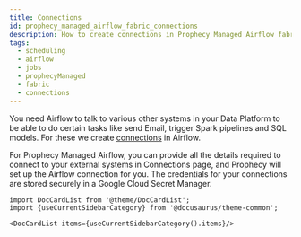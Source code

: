 ```yaml
---
title: Connections
id: prophecy_managed_airflow_fabric_connections
description: How to create connections in Prophecy Managed Airflow fabric
tags:
  - scheduling
  - airflow
  - jobs
  - prophecyManaged
  - fabric
  - connections
---
```


You need Airflow to talk to various other systems in your Data Platform to be able to do certain tasks like send Email, trigger Spark pipelines and SQL models.
For these we create [connections](https://airflow.apache.org/docs/apache-airflow/stable/authoring-and-scheduling/connections.html) in Airflow.

For Prophecy Managed Airflow, you can provide all the details required to connect to your external systems in Connections page, and Prophecy will set up the Airflow connection for you.
The credentials for your connections are stored securely in a Google Cloud Secret Manager.

```mdx-code-block
import DocCardList from '@theme/DocCardList';
import {useCurrentSidebarCategory} from '@docusaurus/theme-common';

<DocCardList items={useCurrentSidebarCategory().items}/>
```
